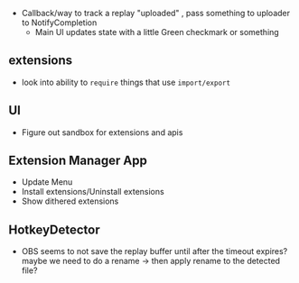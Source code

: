 - Callback/way to track a replay "uploaded" , pass something to uploader to NotifyCompletion
  - Main UI updates state with a little Green checkmark or something

## extensions

- look into ability to `require` things that use `import/export`

## UI

- Figure out sandbox for extensions and apis

## Extension Manager App

- Update Menu
- Install extensions/Uninstall extensions
- Show dithered extensions

## HotkeyDetector

- OBS seems to not save the replay buffer until after the timeout expires? maybe we need to do a rename -> then apply rename to the detected file?